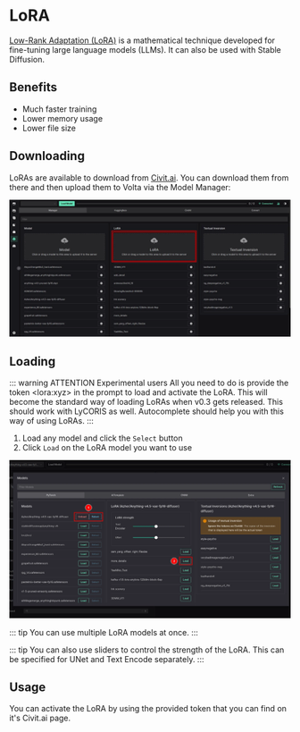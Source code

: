 # LoRA

[Low-Rank Adaptation (LoRA)](https://arxiv.org/abs/2106.09685) is a mathematical technique developed for fine-tuning large language models (LLMs). It can also be used with Stable Diffusion.

## Benefits

- Much faster training
- Lower memory usage
- Lower file size

## Downloading

LoRAs are available to download from [Civit.ai](https://civit.ai/). You can download them from there and then upload them to Volta via the Model Manager:

![LoRA](../static/basics/lora.webp)

## Loading

::: warning ATTENTION Experimental users
All you need to do is provide the token \<lora:xyz\> in the prompt to load and activate the LoRA. This will become the standard way of loading LoRAs when v0.3 gets released. This should work with LyCORIS as well. Autocomplete should help you with this way of using LoRAs.
:::

1. Load any model and click the `Select` button
2. Click `Load` on the LoRA model you want to use

![LoRA](../static/basics/lora-load.webp)

::: tip
You can use multiple LoRA models at once.
:::

::: tip
You can also use sliders to control the strength of the LoRA. This can be specified for UNet and Text Encode separately.
:::

## Usage

You can activate the LoRA by using the provided token that you can find on it's Civit.ai page.
